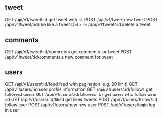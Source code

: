 ## tweet
GET /api/v1/tweet/:id
    get tweet with id.
POST /api/v1/tweet
    new tweet
POST /api/v1/tweet/:id/like
    like a tweet
DELETE /api/v1/tweet/:id
    delete a tweet

## comments
GET /api/v1/tweet/:id/comments
    get comments for tweet
POST /api/v1/tweet/:id/comments
    a new comment for tweet
    
## users
GET /api/v1/users/:id/feed
    feed with pagination (e.g. 20 limit)
GET /api/v1/users/:id
    user profile information
GET /api/v1/users/:id/follows
    get followed users
GET /api/v1/users/:id/followed_by
    get users who follow user :id
GET /api/v1/users/:id/liked
    get liked tweets
POST /api/v1/users/follow/:id
    follow user
POST /api/v1/users/new
    new user
POST /api/v1/users/login
    log in user
